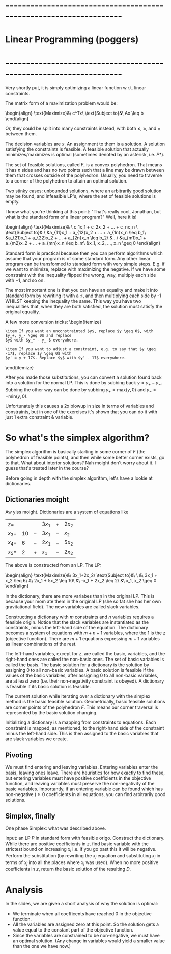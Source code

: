 # ------------------------------------------------------------------
#                    Linear Programming (poggers)         
# ------------------------------------------------------------------

Very shortly put, it is simply optimizing a linear function w.r.t. linear constraints.

The matrix form of a maximization problem would be:

\begin{align}
    \text{Maximize}&\ c^Tx\\
    \text{Subject to}&\ Ax \leq b
\end{align}

Or, they could be split into many constraints instead, with both $\leq$, $\geq$, and $=$ between
them.

The decision variables are $x$. An assignment to them is a solution. A solution satisfying the
constraints is feasible. A feasible solution that actually minimizes/maximizes is optimal (sometimes
denoted by an asterisk, i.e. $P*$).

The set of feasible solutions, called $F$, is a convex polyhedron. That means it has $n$ sides and
has no two points such that a line may be drawn between them that crosses outside of the polyhedron.
Usually, you need to traverse to a corner of the polyhedron to attain an optimal solution.

Two stinky cases: unbounded solutions, where an arbitrarily good solution may be found, and
infeasible LP's, where the set of feasible solutions is empty.

I know what you're thinking at this point: "That's really cool, Jonathan, but what is the standard
form of a linear program?" Well, here it is!

\begin{align}
    \text{Maximize}& \ c_1x_1 + c_2x_2 + ... + c_nx_n \\
    \text{Subject to}& \\
        &a_{11}x_1 + a_{12}x_2 + ... + a_{1n}x_n \leq b_1\\
        &a_{21}x_1 + a_{22}x_2 + ... + a_{2n}x_n \leq b_2\\
        &...\\
        &a_{m1}x_1 + a_{m2}x_2 + ... + a_{mn}x_n \leq b_m\\
        &x_1, x_2, ..., x_n \geq 0
\end{align}

Standard form is practical because then you can perform algorithms which assume that your program is
of some standard form. Any other linear program can be transformed to standard form with very simple
steps. E.g. if we want to minimize, replace with maximizing the negative. If we have some constraint
with the inequality flipped the wrong, way, multiply each side with $-1$, and so on.

The most important one is that you can have an equality and make it into standard form by rewriting
it with a $\leq$, and then multiplying each side by -1 WHILST keeping the inequality the same. This
way you have two inequalities that, when they are both satisfied, the solution must satisfy the
original equality.

A few more conversion tricks:
\begin{itemize}

    \item If you want an unconstrainted $y$, replace $y \geq 0$, with $y_+, y_- \geq 0$ and replace
    $y$ with $y_+ - y_-$ everywhere.

    \item If you want to adjust a constraint, e.g. to say that $y \geq -17$, replace $y \geq 0$ with
    $y' = y + 17$. Replace $y$ with $y' - 17$ everywhere.
\end{itemize}

After you made those substitutions, you can convert a solution found back into a solution for the
normal LP. This is done by subbing back $y = y_+ - y_-$. Subbing the other way can be done by
subbing $y_+ = \text{max}(y, 0)$ and $y_- = -\text{min}(y, 0)$.

Unfortunately this causes a 2x blowup in size in terms of variables and constraints, but in one of
the exercises it's shown that you can do it with just 1 extra constraint & variable.

# So what's the simplex algorithm?

The simplex algorithm is basically starting in some corner of $F$ (the polyhedron of feasible points),
and then while some better corner exists, go to that. What about interior solutions? Nah moight
don't worry about it. I guess that's treated later in the course?

Before going in depth with the simplex algorithm, let's have a lookie at dictionaries.

## Dictionaries moight

Aw yiss moight. Dictionaries are a system of equations like

| | | | | | |
|-|-|-|-|-|-|
| $z =$ 	|   	|   	| $3x_1$ 	| $+$ 	| $2x_2$ 	|
| $x_3 =$ 	| $10$ 	| $-$ 	| $3x_1$ 	| $-$ 	| $x_2$ 	|
| $x_4 =$ 	| $6$ 	| $-$ 	| $2x_1$ 	| $-$ 	| $5x_2$ 	|
| $x_5 =$ 	| $2$ 	| $+$ 	| $x_1$ 	| $-$ 	| $2x_2$ 	|

The above is constructed from an LP. The LP:

\begin{align}
	\text{Maximize}&\ 3x_1+2x_2\\
	\text{Subject to}&\ \\
	&\ 3x_1 + x_2 \leq 6\\
	&\ 2x_1 + 5x_2 \leq 10\\
	&\ -x_1 + 2x_2 \leq 2\\
	&\ x_1, x_2 \geq 0
\end{align}

In the dictionary, there are more variabes than in the original LP. This is because your mom ate
them in the original LP (she so fat she has her own gravitational field). The new variables are
called slack variables.

Constructing a dictionary with $m$ constraints and $n$ variables requires a feasible origin.
Notice that the slack variables are instantiated as the constraints, minus the left-hand side
of the equation. The dictionary becomes a system of equations with $m + n + 1$ variables, where
the 1 is the $z$ (objective function). There are $m+1$ equations expressing $m+1$ variables as
linear combinations of the rest.

The left-hand variables, except for $z$, are called the basic, variables, and the right-hand ones
are called the non-basic ones. The set of basic variables is called the basis. The basic solution
for a dictionary is the solution by assigning 0 to all non-basic variables. A basic solution is
feasible if the values of the basic variables, after assigning 0 to all non-basic variables, are at
least zero (i.e. their non-negativity constraint is obeyed). A dictionary is feasible if its basic
solution is feasible.

The current solution while iterating over a dictionary with the simplex method is the basic feasible
solution. Geometrically, basic feasible solutions are corner points of the polyhedron $F$. This
means our corner traversal is represented by the basic solution changing.

Initializing a dictionary is a mapping from constraints to equations. Each constraint is mapped, as
mentioned, to the right-hand side of the constraint minus the left-hand side. This is then assigned
to the basic variables that are slack variables we create.

## Pivoting

We must find entering and leaving variables. Entering variables enter the basis, leaving ones leave.
There are heuristics for how exactly to find these, but entering variables must have positive
coefficients in the objective function, and leaving variables must preserve the non-negativity of
the basic variables. Importantly, if an entering variable can be found which has non-negative ($\geq
0$ coefficients in all equations, you can find arbitrarily good solutions.

## Simplex, finally

One phase Simplex: what was described above.

Input: an LP $P$ in standard form with feasible origo. Construct the dictionary. While there are
positive coefficients in $z$, find basic variable with the strictest bound on increasing $x_i$ i.e.
if you go past this it will be negative. Perform the substitution (by rewriting the $x_j$ equation
and substituting $x_i$ in terms of $x_j$ into all the places where $x_i$ was used). When no more
positive coefficients in $z$, return the basic solution of the resulting $D$.

# Analysis

In the slides, we are given a short analysis of why the solution is optimal:

- We terminate when all coefficents have reached 0 in the objective function.
- All the variables are assigned zero at this point. So the solution gets a value equal
    to the constant part of the objective function.
- Since the variables are constrained to be non-negative, we must have an optimal solution.
    (Any change in variables would yield a smaller value than the one we have now.)
